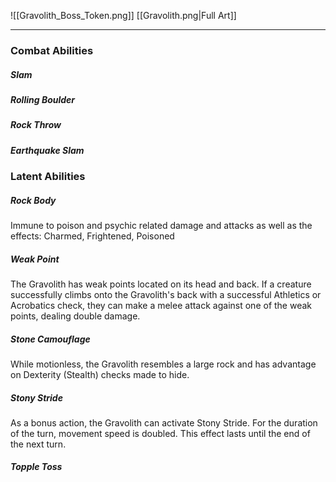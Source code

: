![[Gravolith_Boss_Token.png]]
[[Gravolith.png|Full Art]]

---
### Combat Abilities

##### Slam

##### Rolling Boulder

##### Rock Throw

##### Earthquake Slam


### Latent Abilities

##### Rock Body
Immune to poison and psychic related damage and attacks as well as the effects: Charmed, Frightened, Poisoned
##### Weak Point
The Gravolith has weak points located on its head and back. If a creature successfully climbs onto the Gravolith's back with a successful Athletics or Acrobatics check, they can make a melee attack against one of the weak points, dealing double damage.
##### Stone Camouflage
While motionless, the Gravolith resembles a large rock and has advantage on Dexterity (Stealth) checks made to hide.
##### Stony Stride
As a bonus action, the Gravolith can activate Stony Stride. For the duration of the turn,  movement speed is doubled. This effect lasts until the end of the next turn.
##### Topple Toss